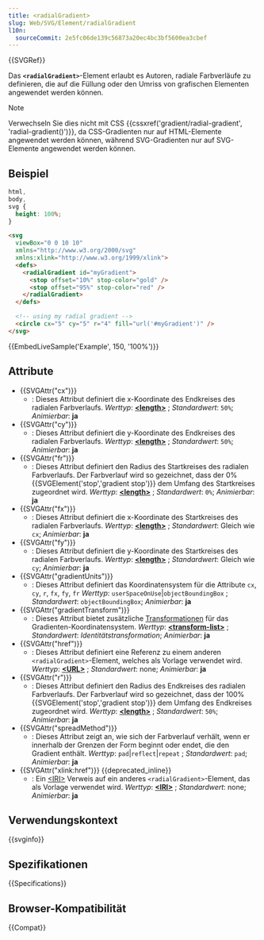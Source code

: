 ```yaml
---
title: <radialGradient>
slug: Web/SVG/Element/radialGradient
l10n:
  sourceCommit: 2e5fc06de139c56873a20ec4bc3bf5600ea3cbef
---
```


{{SVGRef}}

Das **`<radialGradient>`**-Element erlaubt es Autoren, radiale Farbverläufe zu definieren, die auf die Füllung oder den Umriss von grafischen Elementen angewendet werden können.

> [!NOTE]
> Verwechseln Sie dies nicht mit CSS {{cssxref('gradient/radial-gradient', 'radial-gradient()')}}, da CSS-Gradienten nur auf HTML-Elemente angewendet werden können, während SVG-Gradienten nur auf SVG-Elemente angewendet werden können.

## Beispiel

```css hidden
html,
body,
svg {
  height: 100%;
}
```

```html
<svg
  viewBox="0 0 10 10"
  xmlns="http://www.w3.org/2000/svg"
  xmlns:xlink="http://www.w3.org/1999/xlink">
  <defs>
    <radialGradient id="myGradient">
      <stop offset="10%" stop-color="gold" />
      <stop offset="95%" stop-color="red" />
    </radialGradient>
  </defs>

  <!-- using my radial gradient -->
  <circle cx="5" cy="5" r="4" fill="url('#myGradient')" />
</svg>
```

{{EmbedLiveSample('Example', 150, '100%')}}

## Attribute

- {{SVGAttr("cx")}}
  - : Dieses Attribut definiert die x-Koordinate des Endkreises des radialen Farbverlaufs.
    _Werttyp_: [**\<length>**](/de/docs/Web/SVG/Content_type#length) ; _Standardwert_: `50%`; _Animierbar_: **ja**
- {{SVGAttr("cy")}}
  - : Dieses Attribut definiert die y-Koordinate des Endkreises des radialen Farbverlaufs.
    _Werttyp_: [**\<length>**](/de/docs/Web/SVG/Content_type#length) ; _Standardwert_: `50%`; _Animierbar_: **ja**
- {{SVGAttr("fr")}}
  - : Dieses Attribut definiert den Radius des Startkreises des radialen Farbverlaufs. Der Farbverlauf wird so gezeichnet, dass der 0% {{SVGElement('stop','gradient stop')}} dem Umfang des Startkreises zugeordnet wird.
    _Werttyp_: [**\<length>**](/de/docs/Web/SVG/Content_type#length) ; _Standardwert_: `0%`; _Animierbar_: **ja**
- {{SVGAttr("fx")}}
  - : Dieses Attribut definiert die x-Koordinate des Startkreises des radialen Farbverlaufs.
    _Werttyp_: [**\<length>**](/de/docs/Web/SVG/Content_type#length) ; _Standardwert_: Gleich wie `cx`; _Animierbar_: **ja**
- {{SVGAttr("fy")}}
  - : Dieses Attribut definiert die y-Koordinate des Startkreises des radialen Farbverlaufs.
    _Werttyp_: [**\<length>**](/de/docs/Web/SVG/Content_type#length) ; _Standardwert_: Gleich wie `cy`; _Animierbar_: **ja**
- {{SVGAttr("gradientUnits")}}
  - : Dieses Attribut definiert das Koordinatensystem für die Attribute `cx`, `cy`, `r`, `fx`, `fy`, `fr`
    _Werttyp_: `userSpaceOnUse`|`objectBoundingBox` ; _Standardwert_: `objectBoundingBox`; _Animierbar_: **ja**
- {{SVGAttr("gradientTransform")}}
  - : Dieses Attribut bietet zusätzliche [Transformationen](/de/docs/Web/SVG/Attribute/transform) für das Gradienten-Koordinatensystem.
    _Werttyp_: **[\<transform-list>](/de/docs/Web/SVG/Content_type#transform-list)** ; _Standardwert_: _Identitätstransformation_; _Animierbar_: **ja**
- {{SVGAttr("href")}}
  - : Dieses Attribut definiert eine Referenz zu einem anderen `<radialGradient>`-Element, welches als Vorlage verwendet wird.
    _Werttyp_: [**\<URL>**](/de/docs/Web/SVG/Content_type#url) ; _Standardwert_: none; _Animierbar_: **ja**
- {{SVGAttr("r")}}
  - : Dieses Attribut definiert den Radius des Endkreises des radialen Farbverlaufs. Der Farbverlauf wird so gezeichnet, dass der 100% {{SVGElement('stop','gradient stop')}} dem Umfang des Endkreises zugeordnet wird.
    _Werttyp_: [**\<length>**](/de/docs/Web/SVG/Content_type#length) ; _Standardwert_: `50%`; _Animierbar_: **ja**
- {{SVGAttr("spreadMethod")}}
  - : Dieses Attribut zeigt an, wie sich der Farbverlauf verhält, wenn er innerhalb der Grenzen der Form beginnt oder endet, die den Gradient enthält.
    _Werttyp_: `pad`|`reflect`|`repeat` ; _Standardwert_: `pad`; _Animierbar_: **ja**
- {{SVGAttr("xlink:href")}} {{deprecated_inline}}
  - : Ein [\<IRI>](/de/docs/Web/SVG/Content_type#iri) Verweis auf ein anderes `<radialGradient>`-Element, das als Vorlage verwendet wird.
    _Werttyp_: [**\<IRI>**](/de/docs/Web/SVG/Content_type#iri) ; _Standardwert_: none; _Animierbar_: **ja**

## Verwendungskontext

{{svginfo}}

## Spezifikationen

{{Specifications}}

## Browser-Kompatibilität

{{Compat}}
